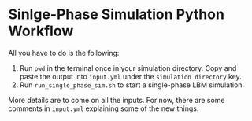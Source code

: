 # Sinlge-Phase Simulation Python Workflow
All you have to do is the following:
  1) Run ```pwd``` in the terminal once in your simulation directory. Copy and paste the output into ```input.yml``` under the ```simulation directory``` key. 
  2) Run ```run_single_phase_sim.sh``` to start a single-phase LBM simulation.

More details are to come on all the inputs. For now, there are some comments in ```input.yml``` explaining some of the new things.

